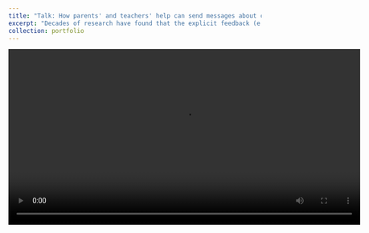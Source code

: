 ```yaml
---
title: "Talk: How parents' and teachers' help can send messages about children's abilities"
excerpt: "Decades of research have found that the explicit feedback (e.g., praise) that parents and teachers give to students can strongly impact students' motivation and beliefs about their potential. But what might parents' and teachers' *actions* - including the help they give - convey to students about whether they're capable of succeeding?"
collection: portfolio
---
```


<div style='text-align: center;'>
    <video controls src='https://d3hvnguarup3h9.cloudfront.net/dissertation_final.mp4' cover='https://d3hvnguarup3h9.cloudfront.net/dissertation_final_cover.png' width='700' style='display: inline-block;'></video>
</div>